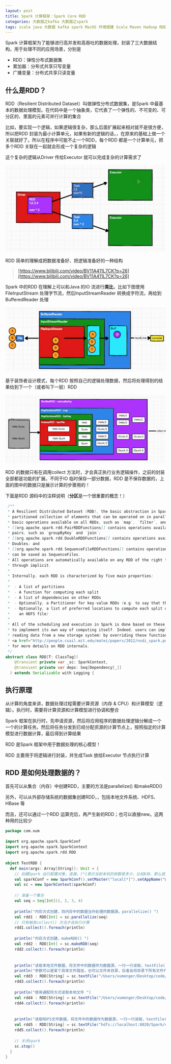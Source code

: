 ```yaml
---
layout: post
title: Spark 计算框架：Spark Core RDD
categories: 大数据之kafka 大数据之spark
tags: scala java 大数据 kafka spark MacOS 环境搭建 Scala Maven Hadoop RDD 累加器 广播变量 装饰者 设计模式 IO 
---
```


Spark 计算框架为了能够进行高并发和高吞吐的数据处理，封装了三大数据结构，用于处理不同的应用场景，分别是

* RDD：弹性分布式数据集
* 累加器：分布式共享只写变量
* 广播变量：分布式共享只读变量

## 什么是RDD？

RDD（Resilient Distributed Dataset）叫做弹性分布式数据集，是Spark 中最基本的数据处理模型。在代码中是一个抽象类，它代表了一个弹性的、不可变的、可分区的、里面的元素可并行计算的集合

比如，要实现一个逻辑，如果逻辑很复杂，那么后面扩展起来相对就不是很方便，所以把RDD 封装为最小计算单元，如果有新的逻辑的话，，在原来的基础上做一个关联就好了。所以在程序中可能不止一个RDD，每个RDD 都是一个计算单元，把多个RDD 关联在一起就会形成一个复杂的逻辑

这个复杂的逻辑从Driver 传给Executor 就可以完成复杂的计算需求了

![](../media/image/2020-11-25/01.png)

RDD 简单的理解成把数据准备好、把逻辑准备好的一种结构

>[https://www.bilibili.com/video/BV11A411L7CK?p=26](https://www.bilibili.com/video/BV11A411L7CK?p=26)

Spark 中的RDD 在理解上可以和Java 的IO 流进行**类比**，比如下图使用FileInputStream 处理字节流，然后InputStreamReader 转换成字符流，再给到BufferedReader 处理

![](../media/image/2020-11-25/02.png)

基于装饰者设计模式，每个RDD 按照自己的逻辑处理数据，然后将处理得到的结果给到下一个（或者叫下一层）RDD

![](../media/image/2020-11-25/03.png)

RDD 的数据只有在调用collect 方法时，才会真正执行业务逻辑操作，之前的封装全部都是功能的扩展。不同于IO 临时保存一部分数据，RDD 是不保存数据的，上面的图中的数据只是展示计算的步骤用的！

下面是RDD 源码中的注释说明（**分区**是一个很重要的概念！）

```java
 /**
 * A Resilient Distributed Dataset (RDD), the basic abstraction in Spark. Represents an immutable,
 * partitioned collection of elements that can be operated on in parallel. This class contains the
 * basic operations available on all RDDs, such as `map`, `filter`, and `persist`. In addition,
 * [[org.apache.spark.rdd.PairRDDFunctions]] contains operations available only on RDDs of key-value
 * pairs, such as `groupByKey` and `join`;
 * [[org.apache.spark.rdd.DoubleRDDFunctions]] contains operations available only on RDDs of
 * Doubles; and
 * [[org.apache.spark.rdd.SequenceFileRDDFunctions]] contains operations available on RDDs that
 * can be saved as SequenceFiles.
 * All operations are automatically available on any RDD of the right type (e.g. RDD[(Int, Int)])
 * through implicit.
 *
 * Internally, each RDD is characterized by five main properties:
 *
 *  - A list of partitions
 *  - A function for computing each split
 *  - A list of dependencies on other RDDs
 *  - Optionally, a Partitioner for key-value RDDs (e.g. to say that the RDD is hash-partitioned)
 *  - Optionally, a list of preferred locations to compute each split on (e.g. block locations for
 *    an HDFS file)
 *
 * All of the scheduling and execution in Spark is done based on these methods, allowing each RDD
 * to implement its own way of computing itself. Indeed, users can implement custom RDDs (e.g. for
 * reading data from a new storage system) by overriding these functions. Please refer to the
 * <a href="http://people.csail.mit.edu/matei/papers/2012/nsdi_spark.pdf">Spark paper</a>
 * for more details on RDD internals.
 */
abstract class RDD[T: ClassTag](
    @transient private var _sc: SparkContext,
    @transient private var deps: Seq[Dependency[_]]
  ) extends Serializable with Logging {


```

## 执行原理

从计算的角度来讲，数据处理过程需要计算资源（内存 & CPU）和计算模型（逻辑）。执行时，需要将计算资源和计算模型进行协调和整合

Spark 框架在执行时，先申请资源，然后将应用程序的数据处理逻辑分解成一个一个的计算任务。然后将任务分发到已经分配资源的计算节点上，按照指定的计算模型进行数据计算，最后得到计算结果

RDD 是Spark 框架中用于数据处理的核心模型！

RDD 主要用于将逻辑进行封装，并生成Task 放给Executor 节点执行计算

## RDD 是如何处理数据的？

首先可以从集合（内存）中创建RDD，主要的方法是parallelize() 和makeRDD()

另外，可以从外部存储系统的数据集创建RDD，，包括本地文件系统、HDFS、HBase 等

而且，还可以通过一个RDD 运算完后，再产生新的RDD；也可以直接new。这两种用的比较少

```scala
package com.xum

import org.apache.spark.SparkConf
import org.apache.spark.SparkContext
import org.apache.spark.rdd.RDD

object TestRDD {
  def main(args: Array[String]): Unit = {
    // 创建Spark 运行配置对象，连接。[*]表示当前本机的核数是多少，比如8核，那么就会用8个线程模拟运行场景
    val sparkConf = new SparkConf().setMaster("local[*]").setAppName("WordCount")
    val sc = new SparkContext(sparkConf)
    
    // 准备一个集合
    val seq = Seq[Int](1, 2, 3, 4)
   
    println("内存方式创建，将内存中的数据当作处理的数据源。parallelize() ")
    val rdd1 : RDD[Int] = sc.parallelize(seq)
    // 只有触发collect() 方法才会执行计算
    rdd1.collect().foreach(println)

    println("内存方式创建，makeRDD() ")
    val rdd2 : RDD[Int] = sc.makeRDD(seq)
    rdd2.collect().foreach(println)
    
    
    println("读取本地文件数据，将文件中的数据作为数据源，一行一行读取，textFile() ")
    println("参数可以是某个具体文件路径，也可以文件夹目录，后者会将目录下所有文件作为数据源 ")
    val rdd3 : RDD[String] = sc.textFile("/Users/xumenger/Desktop/code/Spark/data/")
    rdd3.collect().foreach(println)
    
    println("使用通配符方式读取本地文件 ")
    val rdd4 : RDD[String] = sc.textFile("/Users/xumenger/Desktop/code/Spark/data/*.txt")
    rdd4.collect().foreach(println)
    
    
    println("读取RDFS文件数据，将文件中的数据作为数据源，一行一行读取，textFile() ")
    val rdd5 : RDD[String] = sc.textFile("hdfs://localhost:8020/Spark/data/*.txt")
    rdd5.collect().foreach(println)
    
    // 关闭spark 
    sc.stop()
  }
}
```
